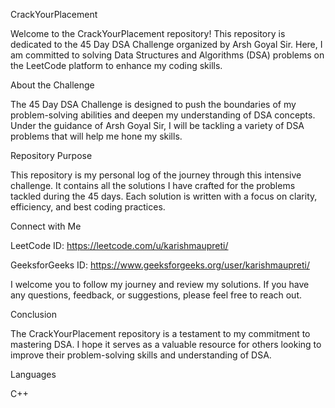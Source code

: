 CrackYourPlacement

Welcome to the CrackYourPlacement repository! This repository is dedicated to the 45 Day DSA Challenge organized by Arsh Goyal Sir. Here, I am committed to solving Data Structures and Algorithms (DSA) problems on the LeetCode platform to enhance my coding skills.

About the Challenge

The 45 Day DSA Challenge is designed to push the boundaries of my problem-solving abilities and deepen my understanding of DSA concepts. Under the guidance of Arsh Goyal Sir, I will be tackling a variety of DSA problems that will help me hone my skills.

Repository Purpose

This repository is my personal log of the journey through this intensive challenge. It contains all the solutions I have crafted for the problems tackled during the 45 days. Each solution is written with a focus on clarity, efficiency, and best coding practices.

Connect with Me

LeetCode ID: https://leetcode.com/u/karishmaupreti/

GeeksforGeeks ID: https://www.geeksforgeeks.org/user/karishmaupreti/

I welcome you to follow my journey and review my solutions. If you have any questions, feedback, or suggestions, please feel free to reach out.

Conclusion

The CrackYourPlacement repository is a testament to my commitment to mastering DSA. I hope it serves as a valuable resource for others looking to improve their problem-solving skills and understanding of DSA.

Languages

C++
